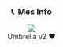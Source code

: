 ### <p align="center">📞 &nbsp;Mes Info</p>
<p align="center">
  <img src="https://discord.c99.nl/widget/theme-4/349364529475616770.png">
  <br>
  Umbrella v2 ❤️
</p>
